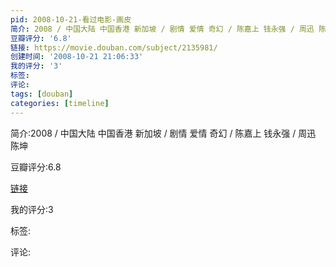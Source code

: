 ```yaml
---
pid: 2008-10-21-看过电影-画皮
简介: 2008 / 中国大陆 中国香港 新加坡 / 剧情 爱情 奇幻 / 陈嘉上 钱永强 / 周迅 陈坤
豆瓣评分: '6.8'
链接: https://movie.douban.com/subject/2135981/
创建时间: '2008-10-21 21:06:33'
我的评分: '3'
标签:
评论:
tags: [douban]
categories: [timeline]
---
```

简介:2008 / 中国大陆 中国香港 新加坡 / 剧情 爱情 奇幻 / 陈嘉上 钱永强 / 周迅 陈坤

豆瓣评分:6.8

[链接](https://movie.douban.com/subject/2135981/)

我的评分:3

标签:

评论:

